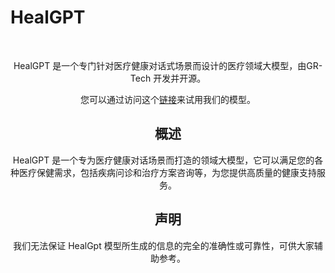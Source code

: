 # HealGPT

<div align="center">
  
<br>
</div>
<div align="center">


  
HealGPT 是一个专门针对医疗健康对话式场景而设计的医疗领域大模型，由GR-Tech 开发并开源。


您可以通过访问这个[链接](http://healgpt.guangrong-tech.com)来试用我们的模型。

## 概述

HealGPT 是一个专为医疗健康对话场景而打造的领域大模型，它可以满足您的各种医疗保健需求，包括疾病问诊和治疗方案咨询等，为您提供高质量的健康支持服务。



## 声明
我们无法保证 HealGpt 模型所生成的信息的完全的准确性或可靠性，可供大家辅助参考。

